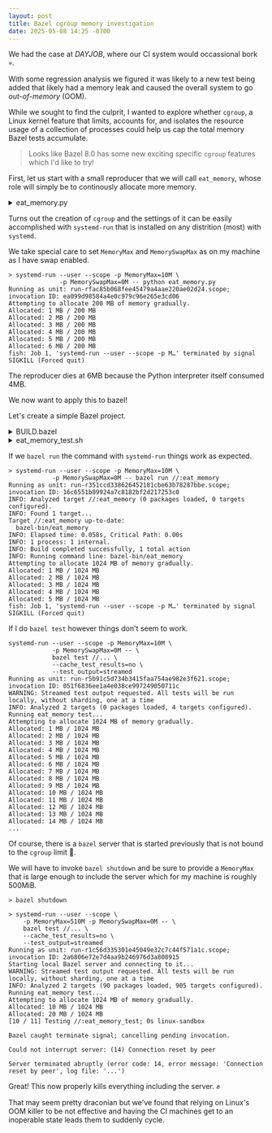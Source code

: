 ```yaml
---
layout: post
title: Bazel cgroup memory investigation
date: 2025-05-08 14:25 -0700
---
```


We had the case at _$DAYJOB$_, where our CI system would occassional bork 💀.

With some regression analysis we figured it was likely to a new test being added that likely had a memory leak and caused the overall system to go _out-of-memory_ (OOM).

While we sought to find the culprit, I wanted to explore whether `cgroup`, a Linux kernel feature that limits, accounts for, and isolates the resource usage of a collection of processes could help us cap the total memory Bazel tests accumulate.

> Looks like Bazel 8.0 has some new exciting specific `cgroup` features which I'd like to try!

First, let us start with a small reproducer that we will call `eat_memory`, whose role will simply be to continously allocate more memory.

<details>
    <summary>eat_memory.py</summary>
    
```python
import time
import sys

megabytes_to_allocate = 200  # Default, can be overridden by arg
if len(sys.argv) > 1:
    try:
        megabytes_to_allocate = int(sys.argv[1])
    except ValueError:
        print(f"Usage: python3 {sys.argv[0]} [megabytes_to_allocate]")
        sys.exit(1)

print(f"Attempting to allocate {megabytes_to_allocate} MB of memory gradually.")

data_chunks = []
chunk_size_mb = 1  # Allocate 1MB at a time
bytes_per_mb = 1024 * 1024
chunk_bytes = chunk_size_mb * bytes_per_mb

allocated_mb = 0

try:
    for i in range(megabytes_to_allocate // chunk_size_mb):
        # Allocate 1MB of memory (list of bytes, ensures it's "real" memory)
        data_chunks.append(b' ' * chunk_bytes)
        allocated_mb += chunk_size_mb
        print(f"Allocated: {allocated_mb} MB / {megabytes_to_allocate} MB", flush=True)
        time.sleep(0.1)
    print(f"Successfully allocated all {megabytes_to_allocate} MB.")
except MemoryError:
    print(f"MemoryError: Could not allocate more memory. Allocated approx {allocated_mb} MB.")
    sys.exit(1)
except Exception as e:
    print(f"An unexpected error occurred: {e}")
    sys.exit(1)

# Optional:
# print("Holding memory. Press Ctrl+C to exit or wait for OOM killer.")
# try:
#     while True:
#         time.sleep(1)
# except KeyboardInterrupt:
#     print("Exiting due to Ctrl+C.")
```
    
</details>

Turns out the creation of `cgroup` and the settings of it can be easily accomplished with `systemd-run` that is installed on any distrition (most) with `systemd`.

We take special care to set `MemoryMax` and `MemorySwapMax` as on my machine as I
have swap enabled.

```console
> systemd-run --user --scope -p MemoryMax=10M \
              -p MemorySwapMax=0M -- python eat_memory.py
Running as unit: run-rfac85b068fee45479a4aae220ae02d24.scope; invocation ID: ea099d98584a4e0c979c96e265e3cd06
Attempting to allocate 200 MB of memory gradually.
Allocated: 1 MB / 200 MB
Allocated: 2 MB / 200 MB
Allocated: 3 MB / 200 MB
Allocated: 4 MB / 200 MB
Allocated: 5 MB / 200 MB
Allocated: 6 MB / 200 MB
fish: Job 1, 'systemd-run --user --scope -p M…' terminated by signal SIGKILL (Forced quit)
```

The reproducer dies at 6MB because the Python interpreter itself consumed 4MB.

We now want to apply this to bazel!

Let's create a simple Bazel project.

<details>
    <summary>BUILD.bazel</summary>

```python
py_binary(
    name = "eat_memory",
    srcs = ["eat_memory.py"],
)

sh_test(
    name = "eat_memory_test",
    srcs = ["eat_memory_test.sh"],
    data = [":eat_memory"],
    tags = ["no-cache"]
)
```
</details>

<details>
    <summary>eat_memory_test.sh</summary>

```bash
#!/bin/bash

echo "Running eat_memory test..."

# Locate the eat_memory binary provided as a data file
EAT_MEMORY_BINARY=$(dirname "$0")/eat_memory

# Check if the binary exists
if [[ ! -x "$EAT_MEMORY_BINARY" ]]; then
    echo "Error: eat_memory binary not found or not executable"
    exit 1
fi

$EAT_MEMORY_BINARY
EXIT_CODE=$?

# Validate the output and exit code
if [[ $EXIT_CODE -ne 0 ]]; then
    echo "Test failed: eat_memory exited with code $EXIT_CODE"
    echo "Output: $OUTPUT"
    exit 1
fi

echo "Test passed: eat_memory ran successfully"
exit 0
```
</details>

If we `bazel run` the command with `systemd-run` things work as expected.

```console
> systemd-run --user --scope -p MemoryMax=10M \
            -p MemorySwapMax=0M -- bazel run //:eat_memory
Running as unit: run-r351ccd338626452181cbe63b78287bbe.scope; invocation ID: 16c6551b89924a7c8182bf2d217253c0
INFO: Analyzed target //:eat_memory (0 packages loaded, 0 targets configured).
INFO: Found 1 target...
Target //:eat_memory up-to-date:
  bazel-bin/eat_memory
INFO: Elapsed time: 0.058s, Critical Path: 0.00s
INFO: 1 process: 1 internal.
INFO: Build completed successfully, 1 total action
INFO: Running command line: bazel-bin/eat_memory
Attempting to allocate 1024 MB of memory gradually.
Allocated: 1 MB / 1024 MB
Allocated: 2 MB / 1024 MB
Allocated: 3 MB / 1024 MB
Allocated: 4 MB / 1024 MB
Allocated: 5 MB / 1024 MB
fish: Job 1, 'systemd-run --user --scope -p M…' terminated by signal SIGKILL (Forced quit)
```

If I do `bazel test` however things don't seem to work.

```console
systemd-run --user --scope -p MemoryMax=10M \
            -p MemorySwapMax=0M -- \
            bazel test //... \
            --cache_test_results=no \
            --test_output=streamed
Running as unit: run-r5b91c5d734b3415faa754ae982e3f621.scope; invocation ID: 051f6836ee1a4e038ce997249050711c
WARNING: Streamed test output requested. All tests will be run locally, without sharding, one at a time
INFO: Analyzed 2 targets (0 packages loaded, 4 targets configured).
Running eat_memory test...
Attempting to allocate 1024 MB of memory gradually.
Allocated: 1 MB / 1024 MB
Allocated: 2 MB / 1024 MB
Allocated: 3 MB / 1024 MB
Allocated: 4 MB / 1024 MB
Allocated: 5 MB / 1024 MB
Allocated: 6 MB / 1024 MB
Allocated: 7 MB / 1024 MB
Allocated: 8 MB / 1024 MB
Allocated: 9 MB / 1024 MB
Allocated: 10 MB / 1024 MB
Allocated: 11 MB / 1024 MB
Allocated: 12 MB / 1024 MB
Allocated: 13 MB / 1024 MB
Allocated: 14 MB / 1024 MB
...
```

Of course, there is a `bazel` server that is started previously that is not bound to the `cgroup` limit 🤦.

We will have to invoke `bazel shutdown` and be sure to provide a `MemoryMax` that is large enough to include the server which for my machine is roughly 500MiB.

```console
> bazel shutdown

> systemd-run --user --scope \
    -p MemoryMax=510M -p MemorySwapMax=0M -- \
    bazel test //... \
    --cache_test_results=no \
    --test_output=streamed
Running as unit: run-r1c56d335301e45049e32c7c44f571a1c.scope; invocation ID: 2a6806e72e7d4aa9b246976d3a808915
Starting local Bazel server and connecting to it...
WARNING: Streamed test output requested. All tests will be run locally, without sharding, one at a time
INFO: Analyzed 2 targets (90 packages loaded, 905 targets configured).
Running eat_memory test...
Attempting to allocate 1024 MB of memory gradually.
Allocated: 10 MB / 1024 MB
Allocated: 20 MB / 1024 MB
[10 / 11] Testing //:eat_memory_test; 0s linux-sandbox

Bazel caught terminate signal; cancelling pending invocation.

Could not interrupt server: (14) Connection reset by peer

Server terminated abruptly (error code: 14, error message: 'Connection reset by peer', log file: '...')
```

Great! This now properly kills everything including the server. ✊

That may seem pretty draconian but we've found that relying on Linux's OOM killer to be not effective and having the CI machines get to an inoperable state leads them to suddenly cycle.